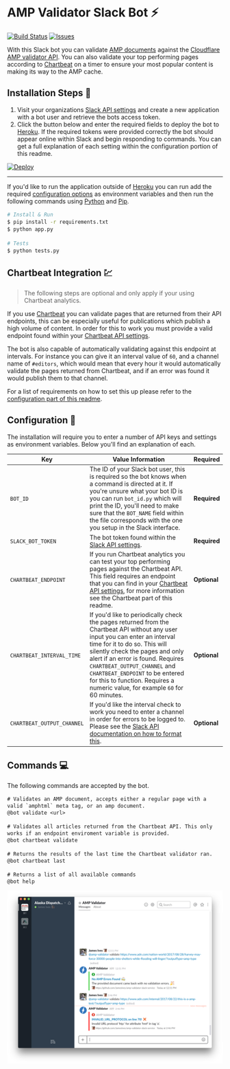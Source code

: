 # AMP Validator Slack Bot ⚡
[![Build Status](https://travis-ci.org/JamesIves/amp-validator-slack-bot.svg?branch=master)](https://travis-ci.org/JamesIves/amp-validator-slack-bot) [![Issues](https://img.shields.io/github/issues/JamesIves/amp-validator-slack-bot.svg)](https://github.com/JamesIves/amp-validator-slack-bot/issues)

With this Slack bot you can validate [AMP documents](https://www.ampproject.org/) against the [Cloudflare AMP validator API](https://blog.cloudflare.com/amp-validator-api/). You can also validate your top performing pages according to [Chartbeat](https://chartbeat.com/) on a timer to ensure your most popular content is making its way to the AMP cache.

## Installation Steps 💽
1. Visit your organizations [Slack API settings](https://api.slack.com/) and create a new application with a bot user and retrieve the bots access token.
2. Click the button below and enter the required fields to deploy the bot to [Heroku](http://heroku.com). If the required tokens were provided correctly the bot should appear online within Slack and begin responding to commands. You can get a full explanation of each setting within the configuration portion of this readme. 


[![Deploy](https://www.herokucdn.com/deploy/button.svg)](https://heroku.com/deploy?template=https://github.com/JamesIves/amp-validator-slack-bot/master)

---

If you'd like to run the application outside of [Heroku](http://heroku.com) you can run add the required [configuration options](#configuration-file_folder) as environment variables and then run the following commands using [Python](https://www.python.org/) and [Pip](https://pypi.org/project/pip/).

```bash
# Install & Run
$ pip install -r requirements.txt
$ python app.py

# Tests
$ python tests.py
```


## Chartbeat Integration :chart: 
> The following steps are optional and only apply if your using Chartbeat analytics.

If you use [Chartbeat](https://chartbeat.com/) you can validate pages that are returned from their API endpoints, this can be especially useful for publications which publish a high volume of content. In order for this to work you must provide a valid endpoint found within your [Chartbeat API settings](http://support.chartbeat.com/docs/api.html). 

The bot is also capable of automatically validating against this endpoint at intervals. For instance you can give it an interval value of `60`, and a channel name of `#editors`, which would mean that every hour it would automatically validate the pages returned from Chartbeat, and if an error was found it would publish them to that channel.

For a list of requirements on how to set this up please refer to the [configuration part of this readme](#configuration-file_folder). 


## Configuration :file_folder: 
The installation will require you to enter a number of API keys and settings as environment variables. Below you'll find an explanation of each.


| Key  | Value Information | Required |
| ------------- | ------------- | ------------- |
| `BOT_ID`  | The ID of your Slack bot user, this is required so the bot knows when a command is directed at it. If you're unsure what your bot ID is you can run `bot_id.py` which will print the ID, you'll need to make sure that the `BOT_NAME` field within the file corresponds with the one you setup in the Slack interface.  | **Required** |
| `SLACK_BOT_TOKEN`  | The bot token found within the [Slack API settings](https://api.slack.com/bot-users).  | **Required** |
| `CHARTBEAT_ENDPOINT`  | If you run Chartbeat analytics you can test your top performing pages against the Chartbeat API. This field requires an endpoint that you can find in your [Chartbeat API settings](http://support.chartbeat.com/docs/api.html), for more information see the Chartbeat part of this readme.   | **Optional**  |
| `CHARTBEAT_INTERVAL_TIME`  | If you'd like to periodically check the pages returned from the Chartbeat API without any user input you can enter an interval time for it to do so. This will silently check the pages and only alert if an error is found. Requires `CHARTBEAT_OUTPUT_CHANNEL` and `CHARTBEAT_ENDPOINT` to be entered for this to function. Requires a numeric value, for example `60` for 60 minutes. | **Optional** |
| `CHARTBEAT_OUTPUT_CHANNEL`  | If you'd like the interval check to work you need to enter a channel in order for errors to be logged to. Please see the [Slack API documentation on how to format this](https://api.slack.com/methods/chat.postMessage#channels). | **Optional** |


## Commands :computer: 
The following commands are accepted by the bot.

```
# Validates an AMP document, accepts either a regular page with a valid `amphtml` meta tag, or an amp document.
@bot validate <url>

# Validates all articles returned from the Chartbeat API. This only works if an endpoint enviroment variable is provided.
@bot chartbeat validate

# Returns the results of the last time the Chartbeat validator ran.
@bot chartbeat last

# Returns a list of all available commands
@bot help
```

![Example](assets/example.png)
